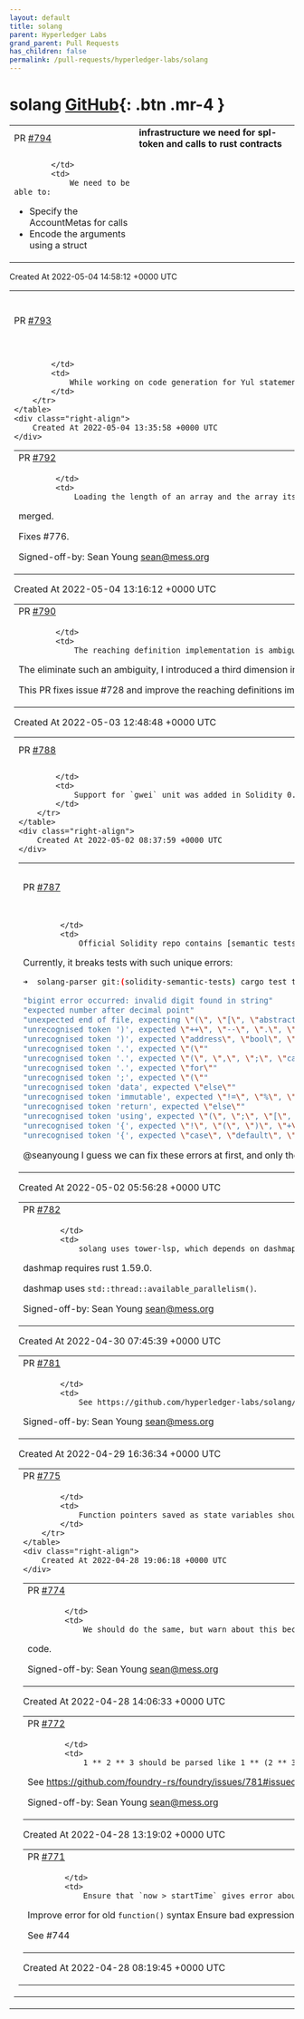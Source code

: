 ```yaml
---
layout: default
title: solang
parent: Hyperledger Labs
grand_parent: Pull Requests
has_children: false
permalink: /pull-requests/hyperledger-labs/solang
---
```


# solang <span class="fs-3 right-align">[GitHub](https://github.com/hyperledger-labs/solang){: .btn .mr-4 }</span>


<div>
    <table>
        <tr>
            <td>
                PR <a href="https://github.com/hyperledger-labs/solang/pull/794" class=".btn">#794</a>
            </td>
            <td>
                <b>
                    infrastructure we need for spl-token and calls to rust contracts
                </b>
            </td>
        </tr>
        <tr>
            <td>
                
            </td>
            <td>
                We need to be able to:
 - Specify the AccountMetas for calls
 - Encode the arguments using a struct
            </td>
        </tr>
    </table>
    <div class="right-align">
        Created At 2022-05-04 14:58:12 +0000 UTC
    </div>
</div>

<div>
    <table>
        <tr>
            <td>
                PR <a href="https://github.com/hyperledger-labs/solang/pull/793" class=".btn">#793</a>
            </td>
            <td>
                <b>
                    Add support for functions without parameters
                </b>
            </td>
        </tr>
        <tr>
            <td>
                
            </td>
            <td>
                While working on code generation for Yul statements, I found that the parser did not support yul functions declared without parameters. This PR updates the parser to support this.
            </td>
        </tr>
    </table>
    <div class="right-align">
        Created At 2022-05-04 13:35:58 +0000 UTC
    </div>
</div>

<div>
    <table>
        <tr>
            <td>
                PR <a href="https://github.com/hyperledger-labs/solang/pull/792" class=".btn">#792</a>
            </td>
            <td>
                <b>
                    Dead storage incorrect merge of storage load at the same slot
                </b>
            </td>
        </tr>
        <tr>
            <td>
                
            </td>
            <td>
                Loading the length of an array and the array itself should not be
merged.

Fixes #776.

Signed-off-by: Sean Young <sean@mess.org>
            </td>
        </tr>
    </table>
    <div class="right-align">
        Created At 2022-05-04 13:16:12 +0000 UTC
    </div>
</div>

<div>
    <table>
        <tr>
            <td>
                PR <a href="https://github.com/hyperledger-labs/solang/pull/790" class=".btn">#790</a>
            </td>
            <td>
                <b>
                    Remove ambiguity from reaching definitions
                </b>
            </td>
        </tr>
        <tr>
            <td>
                
            </td>
            <td>
                The reaching definition implementation is ambiguous. In statements like `int a, int b = func.call()`, both `a` and `b` have the same definition, because our definition only tracks the block number and the instruction number, leading to errors in optimizations as the one seen in issue #728. 

The eliminate such an ambiguity, I introduced a third dimension in our `Def` structure: the assignment number. This way, in function calls and AbiDecode statements, different variables have different definitions.

This PR fixes issue #728 and improve the reaching definitions implementation from file `reaching_definitions.rs`.
            </td>
        </tr>
    </table>
    <div class="right-align">
        Created At 2022-05-03 12:48:48 +0000 UTC
    </div>
</div>

<div>
    <table>
        <tr>
            <td>
                PR <a href="https://github.com/hyperledger-labs/solang/pull/788" class=".btn">#788</a>
            </td>
            <td>
                <b>
                    feat(parser): Gwei unit
                </b>
            </td>
        </tr>
        <tr>
            <td>
                
            </td>
            <td>
                Support for `gwei` unit was added in Solidity 0.6.11: https://github.com/ethereum/solidity/blob/develop/Changelog.md#0611-2020-07-07
            </td>
        </tr>
    </table>
    <div class="right-align">
        Created At 2022-05-02 08:37:59 +0000 UTC
    </div>
</div>

<div>
    <table>
        <tr>
            <td>
                PR <a href="https://github.com/hyperledger-labs/solang/pull/787" class=".btn">#787</a>
            </td>
            <td>
                <b>
                    test(parser): semantic tests from ethereum/solidity
                </b>
            </td>
        </tr>
        <tr>
            <td>
                
            </td>
            <td>
                Official Solidity repo contains [semantic tests](https://github.com/ethereum/solidity/tree/develop/test/libsolidity/semanticTests) that we can use to test the support for all languages features i.e. whether Solang can parse any valid Solidity code.

Currently, it breaks tests with such unique errors:
```bash
➜  solang-parser git:(solidity-semantic-tests) cargo test test_solidity_semantic_tests 2>/dev/null | grep -E '^\s+Diagnostic' | awk -F'message: ' '{ print $2 }' | awk -F', notes' '{ print $1 }' | sort -u

"bigint error occurred: invalid digit found in string"
"expected number after decimal point"
"unexpected end of file, expecting \"(\", \"[\", \"abstract\", \"address\", \"bool\", \"byte\", \"bytes\", \"case\", \"constructor\", \"contract\", \"default\", \"enum\", \"error\", \"event\", \"fallback\", \"false\", \"function\", \"import\", \"interface\", \"leave\", \"library\", \"mapping\", \"modifier\", \"payable\", \"pragma\", \"receive\", \"string\", \"struct\", \"switch\", \"this\", \"true\", \"type\", Bytes, DocComment, Int, Uint, address, hexnumber, hexstring, identifier, number, rational, string"
"unrecognised token ')', expected \"++\", \"--\", \".\", \"[\", \"days\", \"ether\", \"finney\", \"gwei\", \"hours\", \"minutes\", \"seconds\", \"szabo\", \"weeks\", \"wei\""
"unrecognised token ')', expected \"address\", \"bool\", \"byte\", \"return\", \"revert\", identifier"
"unrecognised token '.', expected \"(\""
"unrecognised token '.', expected \"(\", \",\", \";\", \"case\", \"constant\", \"default\", \"error\", \"external\", \"internal\", \"leave\", \"override\", \"payable\", \"private\", \"public\", \"pure\", \"return\", \"returns\", \"revert\", \"switch\", \"view\", \"virtual\", \"{\", identifier"
"unrecognised token '.', expected \"for\""
"unrecognised token ';', expected \"(\""
"unrecognised token 'data', expected \"else\""
"unrecognised token 'immutable', expected \"!=\", \"%\", \"%=\", \"&\", \"&&\", \"&=\", \")\", \"*\", \"**\", \"*=\", \"+\", \"++\", \"+=\", \",\", \"-\", \"--\", \"-=\", \".\", \"/\", \"/=\", \":\", \";\", \"<\", \"<<\", \"<<=\", \"<=\", \"=\", \"==\", \"=>\", \">\", \">=\", \">>\", \">>=\", \"?\", \"[\", \"]\", \"^\", \"^=\", \"calldata\", \"case\", \"constant\", \"days\", \"default\", \"error\", \"ether\", \"external\", \"finney\", \"gwei\", \"hours\", \"indexed\", \"internal\", \"leave\", \"memory\", \"minutes\", \"payable\", \"private\", \"public\", \"pure\", \"revert\", \"seconds\", \"storage\", \"switch\", \"szabo\", \"view\", \"weeks\", \"wei\", \"{\", \"|\", \"|=\", \"||\", \"}\", identifier"
"unrecognised token 'return', expected \"else\""
"unrecognised token 'using', expected \"(\", \";\", \"[\", \"abstract\", \"address\", \"bool\", \"byte\", \"bytes\", \"case\", \"contract\", \"default\", \"enum\", \"error\", \"event\", \"false\", \"function\", \"import\", \"interface\", \"leave\", \"library\", \"mapping\", \"payable\", \"pragma\", \"string\", \"struct\", \"switch\", \"this\", \"true\", \"type\", Bytes, DocComment, Int, Uint, address, hexnumber, hexstring, identifier, number, rational, string"
"unrecognised token '{', expected \"!\", \"(\", \")\", \"+\", \"++\", \"-\", \"--\", \"[\", \"address\", \"bool\", \"byte\", \"bytes\", \"case\", \"default\", \"delete\", \"error\", \"false\", \"function\", \"leave\", \"mapping\", \"new\", \"payable\", \"revert\", \"string\", \"switch\", \"this\", \"true\", \"type\", \"~\", Bytes, Int, Uint, address, hexnumber, hexstring, identifier, number, rational, string"
"unrecognised token '{', expected \"case\", \"default\", \"error\", \"leave\", \"revert\", \"switch\", identifier"
```

@seanyoung I guess we can fix these errors at first, and only then merge this PR, so we won't have broken tests in the main branch.
            </td>
        </tr>
    </table>
    <div class="right-align">
        Created At 2022-05-02 05:56:28 +0000 UTC
    </div>
</div>

<div>
    <table>
        <tr>
            <td>
                PR <a href="https://github.com/hyperledger-labs/solang/pull/782" class=".btn">#782</a>
            </td>
            <td>
                <b>
                    Rust 1.59.0 is now required
                </b>
            </td>
        </tr>
        <tr>
            <td>
                
            </td>
            <td>
                solang uses tower-lsp, which depends on dashmap. The latest version of
dashmap requires rust 1.59.0.

dashmap uses `std::thread::available_parallelism()`.

Signed-off-by: Sean Young <sean@mess.org>
            </td>
        </tr>
    </table>
    <div class="right-align">
        Created At 2022-04-30 07:45:39 +0000 UTC
    </div>
</div>

<div>
    <table>
        <tr>
            <td>
                PR <a href="https://github.com/hyperledger-labs/solang/pull/781" class=".btn">#781</a>
            </td>
            <td>
                <b>
                    Ensure that virtual functions in abstract contracts can be called
                </b>
            </td>
        </tr>
        <tr>
            <td>
                
            </td>
            <td>
                See https://github.com/hyperledger-labs/solang/issues/780.

Signed-off-by: Sean Young <sean@mess.org>
            </td>
        </tr>
    </table>
    <div class="right-align">
        Created At 2022-04-29 16:36:34 +0000 UTC
    </div>
</div>

<div>
    <table>
        <tr>
            <td>
                PR <a href="https://github.com/hyperledger-labs/solang/pull/775" class=".btn">#775</a>
            </td>
            <td>
                <b>
                    Only local function pointers should support suffixes
                </b>
            </td>
        </tr>
        <tr>
            <td>
                
            </td>
            <td>
                Function pointers saved as state variables should no support suffixes "address" and "selector". Only Solidity local variables of type external function pointer support them.
            </td>
        </tr>
    </table>
    <div class="right-align">
        Created At 2022-04-28 19:06:18 +0000 UTC
    </div>
</div>

<div>
    <table>
        <tr>
            <td>
                PR <a href="https://github.com/hyperledger-labs/solang/pull/774" class=".btn">#774</a>
            </td>
            <td>
                <b>
                    solc accepts an 256 bit type as a size argument to new
                </b>
            </td>
        </tr>
        <tr>
            <td>
                
            </td>
            <td>
                We should do the same, but warn about this because it is not efficient
code.

Signed-off-by: Sean Young <sean@mess.org>
            </td>
        </tr>
    </table>
    <div class="right-align">
        Created At 2022-04-28 14:06:33 +0000 UTC
    </div>
</div>

<div>
    <table>
        <tr>
            <td>
                PR <a href="https://github.com/hyperledger-labs/solang/pull/772" class=".btn">#772</a>
            </td>
            <td>
                <b>
                    Fix associativity of power
                </b>
            </td>
        </tr>
        <tr>
            <td>
                
            </td>
            <td>
                1 ** 2 ** 3 should be parsed like 1 ** (2 ** 3), not (1 ** 2) ** 3.

See https://github.com/foundry-rs/foundry/issues/781#issuecomment-1112109532

Signed-off-by: Sean Young <sean@mess.org>
            </td>
        </tr>
    </table>
    <div class="right-align">
        Created At 2022-04-28 13:19:02 +0000 UTC
    </div>
</div>

<div>
    <table>
        <tr>
            <td>
                PR <a href="https://github.com/hyperledger-labs/solang/pull/771" class=".btn">#771</a>
            </td>
            <td>
                <b>
                    Improve compiler diagnostics
                </b>
            </td>
        </tr>
        <tr>
            <td>
                
            </td>
            <td>
                Ensure that `now > startTime` gives error about block.timestamp
Improve error for old `function()` syntax
Ensure bad expression errors are surfaced for overloaded function calls

See #744
            </td>
        </tr>
    </table>
    <div class="right-align">
        Created At 2022-04-28 08:19:45 +0000 UTC
    </div>
</div>

